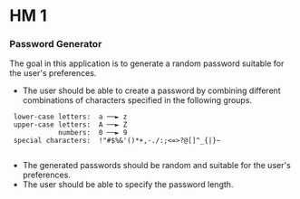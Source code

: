 # HM 1 
### Password Generator
The goal in this application is to generate a random password suitable for the user's preferences.
- The user should be able to create a password by combining different combinations of characters specified in the following groups.
```
 lower-case letters:  a ──► z
 upper-case letters:  A ──► Z
            numbers:  0 ──► 9
 special characters:  !"#$%&'()*+,-./:;<=>?@[]^_{|}~ 
 
```
- The generated passwords should be random and suitable for the user's preferences.
- The user should be able to specify the password length.
